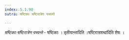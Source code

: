 ```yaml
---
index: 5.1.90
sutra: षष्टिकाः षष्टिरात्रेण पच्यन्ते

---
```

_षष्टिकाः षष्टिरात्रेण पच्यन्ते_ - षष्टिकाः । तृतीयान्तादिति ।षष्टिरात्रशब्दा॑दिति शेषः । 